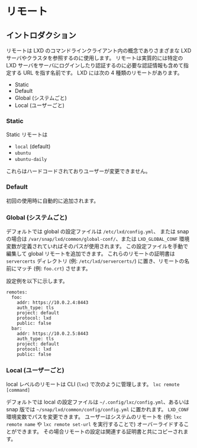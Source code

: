 # リモート

## イントロダクション

リモートは LXD のコマンドラインクライアント内の概念でありさまざまな LXD サーバやクラスタを参照するのに使用します。
リモートは実質的には特定の LXD サーバをサーバにログインしたり認証するのに必要な認証情報も含めて指定する URL を指す名前です。
LXD には次の 4 種類のリモートがあります。

- Static
- Default
- Global (システムごと)
- Local (ユーザーごと)

### Static

Static リモートは
- `local` (default)
- `ubuntu`
- `ubuntu-daily`

これらはハードコードされておりユーザーが変更できません。

### Default

初回の使用時に自動的に追加されます。

### Global (システムごと)

デフォルトでは global の設定ファイルは `/etc/lxd/config.yml`、 または snap の場合は `/var/snap/lxd/common/global-conf/`、または `LXD_GLOBAL_CONF` 環境変数が定義されていればそのパスが使用されます。
この設定ファイルを手動で編集して global リモートを追加できます。
これらのリモートの証明書は `servercerts` ディレクトリ (例: `/etc/lxd/servercerts/`) に置き、リモートの名前にマッチ (例: `foo.crt`) させます。

設定例を以下に示します。

```
remotes:
  foo:
    addr: https://10.0.2.4:8443
    auth_type: tls
    project: default
    protocol: lxd
    public: false
  bar:
    addr: https://10.0.2.5:8443
    auth_type: tls
    project: default
    protocol: lxd
    public: false
```

### Local (ユーザーごと)

local レベルのリモートは CLI (`lxc`) で次のように管理します。
`lxc remote [command]`

デフォルトでは local の設定ファイルは `~/.config/lxc/config.yml`、あるいは snap 版では `~/snap/lxd/common/config/config.yml` に置かれます。
`LXD_CONF` 環境変数でパスを変更できます。
ユーザーはシステムのリモートを (例: `lxc remote name` や `lxc remote set-url` を実行することで) オーバーライドすることができます。
その場合リモートの設定は関連する証明書と共にコピーされます。
